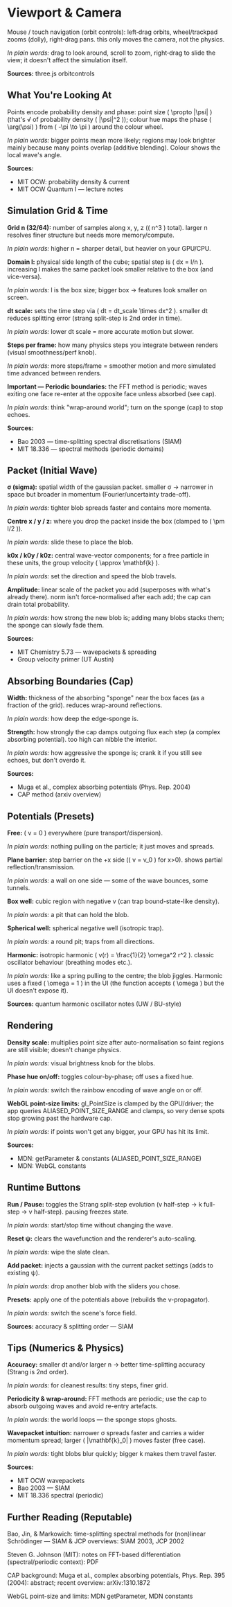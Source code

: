# Viewport & Camera

Mouse / touch navigation (orbit controls): left‑drag orbits, wheel/trackpad zooms (dolly), right‑drag pans. this only moves the camera, not the physics.

*In plain words:* drag to look around, scroll to zoom, right‑drag to slide the view; it doesn't affect the simulation itself.

**Sources:** three.js orbitcontrols

## What You're Looking At

Points encode probability density and phase: point size \( \propto |\psi| \) (that's √ of probability density \( |\psi|^2 \)); colour hue maps the phase \( \arg(\psi) \) from \( -\pi \to \pi \) around the colour wheel.

*In plain words:* bigger points mean more likely; regions may look brighter mainly because many points overlap (additive blending). Colour shows the local wave's angle.

**Sources:**

- MIT OCW: probability density & current
- MIT OCW Quantum I — lecture notes

## Simulation Grid & Time

**Grid n (32/64):** number of samples along x, y, z (\( n^3 \) total). larger n resolves finer structure but needs more memory/compute.

*In plain words:* higher n = sharper detail, but heavier on your GPU/CPU.

**Domain l:** physical side length of the cube; spatial step is \( dx = l/n \). increasing l makes the same packet look smaller relative to the box (and vice-versa).

*In plain words:* l is the box size; bigger box → features look smaller on screen.

**dt scale:** sets the time step via \( dt = dt_scale \times dx^2 \). smaller dt reduces splitting error (strang split-step is 2nd order in time).

*In plain words:* lower dt scale = more accurate motion but slower.

**Steps per frame:** how many physics steps you integrate between renders (visual smoothness/perf knob).

*In plain words:* more steps/frame = smoother motion and more simulated time advanced between renders.

**Important — Periodic boundaries:** the FFT method is periodic; waves exiting one face re-enter at the opposite face unless absorbed (see cap).

*In plain words:* think "wrap-around world"; turn on the sponge (cap) to stop echoes.

**Sources:**

- Bao 2003 — time-splitting spectral discretisations (SIAM)
- MIT 18.336 — spectral methods (periodic domains)

## Packet (Initial Wave)

**σ (sigma):** spatial width of the gaussian packet. smaller σ → narrower in space but broader in momentum (Fourier/uncertainty trade-off).

*In plain words:* tighter blob spreads faster and contains more momenta.

**Centre x / y / z:** where you drop the packet inside the box (clamped to \( \pm l/2 \)).

*In plain words:* slide these to place the blob.

**k0x / k0y / k0z:** central wave-vector components; for a free particle in these units, the group velocity \( \approx \mathbf{k} \).

*In plain words:* set the direction and speed the blob travels.

**Amplitude:** linear scale of the packet you add (superposes with what's already there). norm isn't force-normalised after each add; the cap can drain total probability.

*In plain words:* how strong the new blob is; adding many blobs stacks them; the sponge can slowly fade them.

**Sources:**

- MIT Chemistry 5.73 — wavepackets & spreading
- Group velocity primer (UT Austin)

## Absorbing Boundaries (Cap)

**Width:** thickness of the absorbing "sponge" near the box faces (as a fraction of the grid). reduces wrap-around reflections.

*In plain words:* how deep the edge-sponge is.

**Strength:** how strongly the cap damps outgoing flux each step (a complex absorbing potential). too high can nibble the interior.

*In plain words:* how aggressive the sponge is; crank it if you still see echoes, but don't overdo it.

**Sources:**

- Muga et al., complex absorbing potentials (Phys. Rep. 2004)
- CAP method (arxiv overview)

## Potentials (Presets)

**Free:** \( v = 0 \) everywhere (pure transport/dispersion).

*In plain words:* nothing pulling on the particle; it just moves and spreads.

**Plane barrier:** step barrier on the +x side (\( v = v_0 \) for x>0). shows partial reflection/transmission.

*In plain words:* a wall on one side — some of the wave bounces, some tunnels.

**Box well:** cubic region with negative v (can trap bound-state-like density).

*In plain words:* a pit that can hold the blob.

**Spherical well:** spherical negative well (isotropic trap).

*In plain words:* a round pit; traps from all directions.

**Harmonic:** isotropic harmonic \( v(r) = \frac{1}{2} \omega^2 r^2 \). classic oscillator behaviour (breathing modes etc.).

*In plain words:* like a spring pulling to the centre; the blob jiggles. Harmonic uses a fixed \( \omega = 1 \) in the UI (the function accepts \( \omega \) but the UI doesn't expose it).

**Sources:** quantum harmonic oscillator notes (UW / BU-style)

## Rendering

**Density scale:** multiplies point size after auto-normalisation so faint regions are still visible; doesn't change physics.

*In plain words:* visual brightness knob for the blobs.

**Phase hue on/off:** toggles colour-by-phase; off uses a fixed hue.

*In plain words:* switch the rainbow encoding of wave angle on or off.

**WebGL point-size limits:** gl_PointSize is clamped by the GPU/driver; the app queries ALIASED_POINT_SIZE_RANGE and clamps, so very dense spots stop growing past the hardware cap.

*In plain words:* if points won't get any bigger, your GPU has hit its limit.

**Sources:**

- MDN: getParameter & constants (ALIASED_POINT_SIZE_RANGE)
- MDN: WebGL constants

## Runtime Buttons

**Run / Pause:** toggles the Strang split-step evolution (v half-step → k full-step → v half-step). pausing freezes state.

*In plain words:* start/stop time without changing the wave.

**Reset ψ:** clears the wavefunction and the renderer's auto-scaling.

*In plain words:* wipe the slate clean.

**Add packet:** injects a gaussian with the current packet settings (adds to existing ψ).

*In plain words:* drop another blob with the sliders you chose.

**Presets:** apply one of the potentials above (rebuilds the v-propagator).

*In plain words:* switch the scene's force field.

**Sources:** accuracy & splitting order — SIAM

## Tips (Numerics & Physics)

**Accuracy:** smaller dt and/or larger n → better time-splitting accuracy (Strang is 2nd order).

*In plain words:* for cleanest results: tiny steps, finer grid.

**Periodicity & wrap-around:** FFT methods are periodic; use the cap to absorb outgoing waves and avoid re-entry artefacts.

*In plain words:* the world loops — the sponge stops ghosts.

**Wavepacket intuition:** narrower σ spreads faster and carries a wider momentum spread; larger \( |\mathbf{k}_0| \) moves faster (free case).

*In plain words:* tight blobs blur quickly; bigger k makes them travel faster.

**Sources:**

- MIT OCW wavepackets
- Bao 2003 — SIAM
- MIT 18.336 spectral (periodic)

## Further Reading (Reputable)

Bao, Jin, & Markowich: time-splitting spectral methods for (non)linear Schrödinger — SIAM & JCP overviews: SIAM 2003, JCP 2002

Steven G. Johnson (MIT): notes on FFT-based differentiation (spectral/periodic context): PDF

CAP background: Muga et al., complex absorbing potentials, Phys. Rep. 395 (2004): abstract; recent overview: arXiv:1310.1872

WebGL point-size and limits: MDN getParameter, MDN constants
